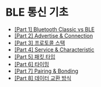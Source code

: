 # BLE 통신 기초

- [[Part 1] Bluetooth Classic vs BLE](https://apple-sushi-c42.notion.site/Part-1-Bluetooth-Classic-vs-BLE-15ecef5d64dd80de9c91cb7779e27246?pvs=74)
- [[Part 2] Advertise & Connection](https://apple-sushi-c42.notion.site/Part-2-Advertise-vs-Connection-160cef5d64dd804ca86adfd5baa9e9d7?pvs=74)
- [[Part 3] 프로토콜 스택](https://apple-sushi-c42.notion.site/Part-3-161cef5d64dd8060821ecd1ab6616617)
- [[Part 4] Service & Characteristic](https://apple-sushi-c42.notion.site/Part-4-Service-Characteristic-162cef5d64dd801682dafac3cb58f11d)
- [[Part 5] 패킷 타입](https://apple-sushi-c42.notion.site/Part-5-163cef5d64dd80bb9d45f0bbd4e2d93d?pvs=74)
- [[Part 6] 타이밍](https://apple-sushi-c42.notion.site/Part-6-164cef5d64dd80808f17cb18b5943218)
- [[Part 7] Pairing & Bonding](https://apple-sushi-c42.notion.site/Part-7-Pairing-Bonding-164cef5d64dd80448490f5474cb78bd3?pvs=74)
- [[Part 8] 데이터 교환 방식](https://apple-sushi-c42.notion.site/Part-8-165cef5d64dd80d597b1f128eb78da48)



